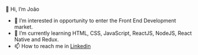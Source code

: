 👋 Hi, I’m João
- 👀 I’m interested in opportunity to enter the Front End Development market.
- 🌱 I’m currently learning HTML, CSS, JavaScript, ReactJS, NodeJS, React Native and Redux.
- 📫 How to reach me in [Linkedin](https://www.linkedin.com/in/joaocosta123/)

<!---
JOAOSC17/JOAOSC17 is a ✨ special ✨ repository because its `README.md` (this file) appears on your GitHub profile.
You can click the Preview link to take a look at your changes.
--->
